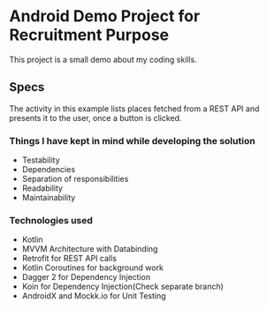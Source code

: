 # Android Demo Project for Recruitment Purpose

This project is a small demo about my coding skills. 


## Specs

The activity in this example lists places fetched from a REST API and presents it to
the user, once a button is clicked.

### Things I have kept in mind while developing the solution

* Testability
* Dependencies
* Separation of responsibilities
* Readability
* Maintainability


### Technologies used

* Kotlin
* MVVM Architecture with Databinding
* Retrofit for REST API calls
* Kotlin Coroutines for background work
* Dagger 2 for Dependency Injection
* Koin for Dependency Injection(Check separate branch)
* AndroidX and Mockk.io for Unit Testing